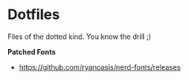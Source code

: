 # Dotfiles

Files of the dotted kind. You know the drill ;)

**Patched Fonts**

- https://github.com/ryanoasis/nerd-fonts/releases
